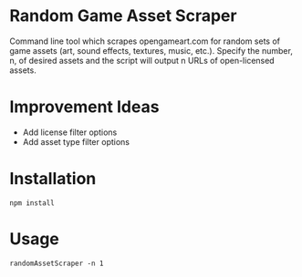 # Random Game Asset Scraper

Command line tool which scrapes opengameart.com for random sets of game assets (art, sound effects, textures, music, etc.). Specify the number, n, of desired assets and the script will output n URLs of open-licensed assets.

# Improvement Ideas

* Add license filter options
* Add asset type filter options

# Installation

```shell
npm install
```

# Usage

```shell
randomAssetScraper -n 1
```
